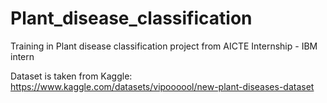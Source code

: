# Plant_disease_classification
Training in Plant disease classification project from AICTE Internship - IBM intern

Dataset is taken from Kaggle: https://www.kaggle.com/datasets/vipoooool/new-plant-diseases-dataset
